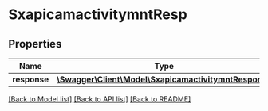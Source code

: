 # SxapicamactivitymntResp

## Properties
Name | Type | Description | Notes
------------ | ------------- | ------------- | -------------
**response** | [**\Swagger\Client\Model\SxapicamactivitymntResponse**](SxapicamactivitymntResponse.md) |  | [optional] 

[[Back to Model list]](../README.md#documentation-for-models) [[Back to API list]](../README.md#documentation-for-api-endpoints) [[Back to README]](../README.md)


